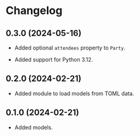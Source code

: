 # Changelog


## 0.3.0 (2024-05-16)

- Added optional ``attendees`` property to ``Party``.

- Added support for Python 3.12.


## 0.2.0 (2024-02-21)

- Added module to load models from TOML data.


## 0.1.0 (2024-02-21)

- Added models.
